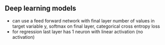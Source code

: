 ## Deep learning models
* can use a feed forward network with final layer number of values in target variable y, softmax on final layer, categorical cross entropy loss
* for regression last layer has 1 neuron with linear activation (no activation)